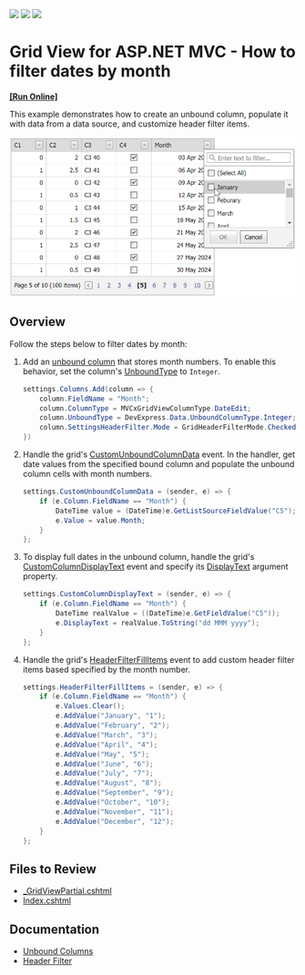 <!-- default badges list -->
![](https://img.shields.io/endpoint?url=https://codecentral.devexpress.com/api/v1/VersionRange/128550079/15.2.4%2B)
[![](https://img.shields.io/badge/Open_in_DevExpress_Support_Center-FF7200?style=flat-square&logo=DevExpress&logoColor=white)](https://supportcenter.devexpress.com/ticket/details/T328882)
[![](https://img.shields.io/badge/📖_How_to_use_DevExpress_Examples-e9f6fc?style=flat-square)](https://docs.devexpress.com/GeneralInformation/403183)
<!-- default badges end -->
# Grid View for ASP.NET MVC - How to filter dates by month
<!-- run online -->
**[[Run Online]](https://codecentral.devexpress.com/128550079/)**
<!-- run online end -->

This example demonstrates how to create an unbound column, populate it with data from a data source, and customize header filter items. 

![Filter Dates by Month](filterDates.png)

## Overview

Follow the steps below to filter dates by month:

1. Add an [unbound column](https://docs.devexpress.com/AspNetMvc/16859/components/grid-view/data-representation-basics/columns/unbound-columns) that stores month numbers. To enable this behavior, set the column's [UnboundType](https://docs.devexpress.com/AspNet/DevExpress.Web.GridViewDataColumn.UnboundType) to `Integer`.

    ```csharp
    settings.Columns.Add(column => {
        column.FieldName = "Month";
        column.ColumnType = MVCxGridViewColumnType.DateEdit;
        column.UnboundType = DevExpress.Data.UnboundColumnType.Integer;
        column.SettingsHeaderFilter.Mode = GridHeaderFilterMode.CheckedList;
    })
    ```

2. Handle the grid's [CustomUnboundColumnData](https://docs.devexpress.com/AspNetMvc/DevExpress.Web.Mvc.GridViewSettings.CustomUnboundColumnData) event. In the handler, get date values from the specified bound column and populate the unbound column cells with month numbers.

    ```cs
    settings.CustomUnboundColumnData = (sender, e) => {
        if (e.Column.FieldName == "Month") {
            DateTime value = (DateTime)e.GetListSourceFieldValue("C5");
            e.Value = value.Month;
        }
    };
    ```

3. To display full dates in the unbound column, handle the grid's [CustomColumnDisplayText](https://docs.devexpress.com/AspNetMvc/DevExpress.Web.Mvc.GridViewSettings.CustomColumnDisplayText) event and specify its [DisplayText](https://docs.devexpress.com/AspNet/DevExpress.Web.ASPxGridColumnDisplayTextEventArgs.DisplayText) argument property.

    ```cs
    settings.CustomColumnDisplayText = (sender, e) => {
        if (e.Column.FieldName == "Month") {
            DateTime realValue = ((DateTime)e.GetFieldValue("C5"));
            e.DisplayText = realValue.ToString("dd MMM yyyy");
        }
    };
    ```

4. Handle the grid's [HeaderFilterFillItems](https://docs.devexpress.com/AspNetMvc/DevExpress.Web.Mvc.GridViewSettings.HeaderFilterFillItems) event to add custom header filter items based specified by the month number.


    ```cs
    settings.HeaderFilterFillItems = (sender, e) => {
        if (e.Column.FieldName == "Month") {
            e.Values.Clear();
            e.AddValue("January", "1");
            e.AddValue("February", "2");
            e.AddValue("March", "3");
            e.AddValue("April", "4");
            e.AddValue("May", "5");
            e.AddValue("June", "6");
            e.AddValue("July", "7");
            e.AddValue("August", "8");
            e.AddValue("September", "9");
            e.AddValue("October", "10");
            e.AddValue("November", "11");
            e.AddValue("December", "12");
        }
    };
    ```

## Files to Review

* [_GridViewPartial.cshtml](./CS/GridViewBatchEdit/Views/Home/_GridViewPartial.cshtml)
* [Index.cshtml](./CS/GridViewBatchEdit/Views/Home/Index.cshtml)

## Documentation

* [Unbound Columns](https://docs.devexpress.com/AspNetMvc/16859/components/grid-view/data-representation-basics/columns/unbound-columns)
* [Header Filter](https://docs.devexpress.com/AspNetMvc/120468/components/grid-view/data-shaping-and-manipulation/filtering/header-filter)
